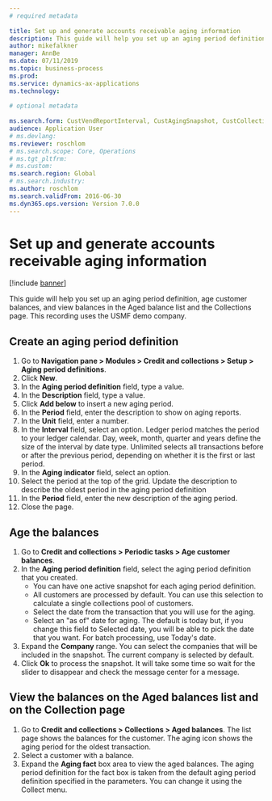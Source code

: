 ```yaml
--- 
# required metadata 
 
title: Set up and generate accounts receivable aging information
description: This guide will help you set up an aging period definition, age customer balances, and view balances in the Aged balance list and the Collections page. 
author: mikefalkner
manager: AnnBe 
ms.date: 07/11/2019
ms.topic: business-process 
ms.prod:  
ms.service: dynamics-ax-applications 
ms.technology:  
 
# optional metadata 
 
ms.search.form: CustVendReportInterval, CustAgingSnapshot, CustCollectionsPoolsListPage, CustCollections   
audience: Application User 
# ms.devlang:  
ms.reviewer: roschlom
# ms.search.scope: Core, Operations 
# ms.tgt_pltfrm:  
# ms.custom:  
ms.search.region: Global
# ms.search.industry: 
ms.author: roschlom
ms.search.validFrom: 2016-06-30 
ms.dyn365.ops.version: Version 7.0.0 
---
```

# Set up and generate accounts receivable aging information

[!include [banner](../../includes/banner.md)]

This guide will help you set up an aging period definition, age customer balances, and view balances in the Aged balance list and the Collections page. This recording uses the USMF demo company.


## Create an aging period definition
1. Go to **Navigation pane > Modules > Credit and collections > Setup > Aging period definitions**.
2. Click **New**.
3. In the **Aging period definition** field, type a value.
4. In the **Description** field, type a value.
5. Click **Add below** to insert a new aging period.
6. In the **Period** field, enter the description to show on aging reports.
7. In the **Unit** field, enter a number.
8. In the **Interval** field, select an option. Ledger period matches the period to your ledger calendar. Day, week, month, quarter and years define the size of the interval by date type. Unlimited selects all transactions before or after the previous period, depending on whether it is the first or last period.  
9. In the **Aging indicator** field, select an option.
10. Select the period at the top of the grid. Update the description to describe the oldest period in the aging period definition
11. In the **Period** field, enter the new description of the aging period.
12. Close the page.

## Age the balances
1. Go to **Credit and collections > Periodic tasks > Age customer balances**.
2. In the **Aging period definition** field, select the aging period definition that you created.
    + You can have one active snapshot for each aging period definition.  
    + All customers are processed by default. You can use this selection to calculate a single collections pool of customers.  
    + Select the date from the transaction that you will use for the aging.  
    + Select an "as of" date for aging. The default is today but, if you change this field to Selected date, you will be able to pick the date that you want. For batch processing, use Today's date.  
3. Expand the **Company** range. You can select the companies that will be included in the snapshot. The current company is selected by default.
4. Click **Ok** to process the snapshot. It will take some time so wait for the slider to disappear and check the message center for a message.

## View the balances on the Aged balances list and on the Collection page
1. Go to **Credit and collections > Collections > Aged balances**. The list page shows the balances for the customer. The aging icon shows the aging period for the oldest transaction.  
2. Select a customer with a balance.
3. Expand the **Aging fact** box area to view the aged balances. The aging period definition for the fact box is taken from the default aging period definition specified in the parameters. You can change it using the Collect menu.  


